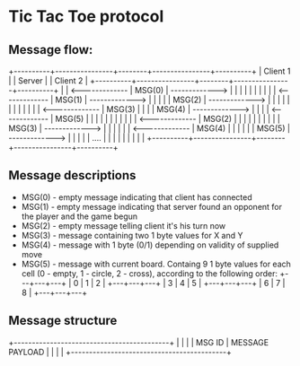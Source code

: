 # Tic Tac Toe protocol

## Message flow:

+----------+----------------+--------+----------------+----------+
| Client 1 |                | Server |                | Client 2 |
+----------+----------------+--------+----------------+----------+
|          | <------------- | MSG(0) | -------------> |          |
|          |                |        |                |          |
|          | <------------- | MSG(1) | -------------> |          |
|          |                | MSG(2) | -------------> |          |
|          |                |        |                |          |
|          |                |        | <------------- |  MSG(3)  |
|          |                | MSG(4) | -------------> |          |
|          | <------------- | MSG(5) |                |          |
|          |                |        |                |          |
|          | <------------- | MSG(2) |                |          |
|          |                |        |                |          |
|  MSG(3)  | -------------> |        |                |          |
|          | <------------- | MSG(4) |                |          |
|          |                | MSG(5) | -------------> |          |
|          |                |  ....  |                |          |
|          |                |        |                |          |
+----------+----------------+--------+----------------+----------+

## Message descriptions

- MSG(0) - empty message indicating that client has connected
- MSG(1) - empty message indicating that server found an opponent for the player and the game begun
- MSG(2) - empty message telling client it's his turn now
- MSG(3) - message containing two 1 byte values for X and Y
- MSG(4) - message with 1 byte (0/1) depending on validity of supplied move
- MSG(5) - message with current board. Containg 9 1 byte values for each cell
    (0 - empty, 1 - circle, 2 - cross), according to the following order:
    +---+---+---+
    | 0 | 1 | 2 |
    +---+---+---+
    | 3 | 4 | 5 |
    +---+---+---+
    | 6 | 7 | 8 |
    +---+---+---+

## Message structure

+-------------------------------------------+
|        |                                  |
| MSG ID |          MESSAGE PAYLOAD         |
|        |                                  |
+-------------------------------------------+